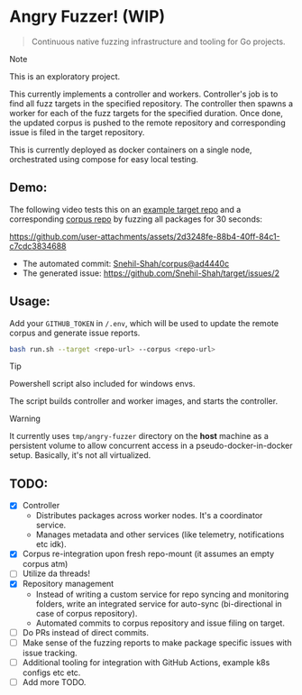 # Angry Fuzzer! (WIP)

> Continuous native fuzzing infrastructure and tooling for Go projects.

> [!NOTE]
> This is an exploratory project.

This currently implements a controller and workers. Controller's job is to find all fuzz targets in the specified repository. The controller then spawns a worker for each of the fuzz targets for the specified duration. Once done, the updated corpus is pushed to the remote repository and corresponding issue is filed in the target repository.

This is currently deployed as docker containers on a single node, orchestrated using compose for easy local testing.

## Demo:

The following video tests this on an [example target repo](https://github.com/Snehil-Shah/target) and a corresponding [corpus repo](https://github.com/Snehil-Shah/corpus) by fuzzing all packages for 30 seconds:

https://github.com/user-attachments/assets/2d3248fe-88b4-40ff-84c1-c7cdc3834688

- The automated commit: [Snehil-Shah/corpus@ad4440c](https://github.com/Snehil-Shah/corpus/commit/ad4440c2de755b23aa58e1753b9fd779e897d5bd)
- The generated issue: https://github.com/Snehil-Shah/target/issues/2

## Usage:

Add your `GITHUB_TOKEN` in `/.env`, which will be used to update the remote corpus and generate issue reports.

```bash
bash run.sh --target <repo-url> --corpus <repo-url>
```

> [!TIP]
> Powershell script also included for windows envs.

The script builds controller and worker images, and starts the controller.

> [!WARNING]
> It currently uses `tmp/angry-fuzzer` directory on the **host** machine as a persistent volume to allow concurrent access in a pseudo-docker-in-docker setup. Basically, it's not all virtualized.

## TODO:

- [X] Controller
  - Distributes packages across worker nodes. It's a coordinator service.
  - Manages metadata and other services (like telemetry, notifications etc idk).
- [X] Corpus re-integration upon fresh repo-mount (it assumes an empty corpus atm)
- [ ] Utilize da threads!
- [X] Repository management
  - Instead of writing a custom service for repo syncing and monitoring folders, write an integrated service for auto-sync (bi-directional in case of corpus repository).
  - Automated commits to corpus repository and issue filing on target.
- [ ] Do PRs instead of direct commits.
- [ ] Make sense of the fuzzing reports to make package specific issues with issue tracking.
- [ ] Additional tooling for integration with GitHub Actions, example k8s configs etc etc.
- [ ] Add more TODO.

